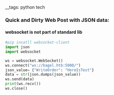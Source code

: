 __tags: python tech


### Quick and Dirty Web Post with JSON data:
#### websocket is not part of standard lib
```python
#pip insatll websocket-client
import json
import websocket

ws = websocket.WebSocket()
ws.connect("ws://bagel.htb:5000/")
json_value= {"WriteOrder": "HereIsTest"}
data = str(json.dumps(json_value))
ws.send(data)
print(ws.recv())
ws.close()
```

